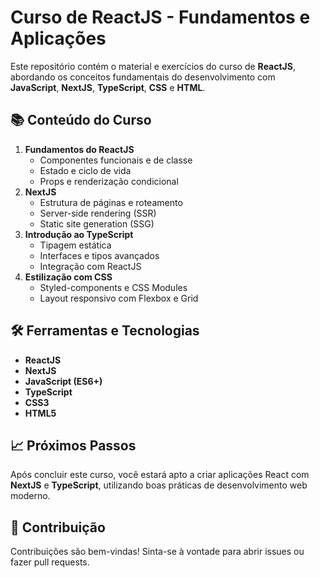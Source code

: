 
# Curso de ReactJS - Fundamentos e Aplicações

Este repositório contém o material e exercícios do curso de **ReactJS**, abordando os conceitos fundamentais do desenvolvimento com **JavaScript**, **NextJS**, **TypeScript**, **CSS** e **HTML**.

## 📚 Conteúdo do Curso

1. **Fundamentos do ReactJS**
   - Componentes funcionais e de classe
   - Estado e ciclo de vida
   - Props e renderização condicional
2. **NextJS**
   - Estrutura de páginas e roteamento
   - Server-side rendering (SSR)
   - Static site generation (SSG)
3. **Introdução ao TypeScript**
   - Tipagem estática
   - Interfaces e tipos avançados
   - Integração com ReactJS
4. **Estilização com CSS**
   - Styled-components e CSS Modules
   - Layout responsivo com Flexbox e Grid

## 🛠️ Ferramentas e Tecnologias

- **ReactJS**
- **NextJS**
- **JavaScript (ES6+)**
- **TypeScript**
- **CSS3**
- **HTML5**

## 📈 Próximos Passos

Após concluir este curso, você estará apto a criar aplicações React com **NextJS** e **TypeScript**, utilizando boas práticas de desenvolvimento web moderno.

## 🤝 Contribuição

Contribuições são bem-vindas! Sinta-se à vontade para abrir issues ou fazer pull requests.
